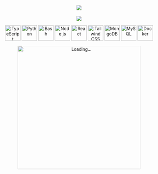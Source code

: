 <h1 align="center">
  <img src="https://readme-typing-svg.demolab.com?font=Fira+Code&size=34&duration=3000&pause=1000&color=00F7FF&center=true&vCenter=true&width=400&lines=Yanistone" />
</h1>

<p align="center">
  <img src="https://img.shields.io/badge/Just_the_stack_No_fluff.-00F7FF?style=for-the-badge&labelColor=0a0a0a&logo=codewars&logoColor=white" />
</p>

<p align="center">
  <img src="https://cdn.jsdelivr.net/gh/devicons/devicon/icons/typescript/typescript-original.svg" alt="TypeScript" width="50" height="50"/>
  <img src="https://cdn.jsdelivr.net/gh/devicons/devicon/icons/python/python-original.svg" alt="Python" width="50" height="50"/>
  <img src="https://cdn.jsdelivr.net/gh/devicons/devicon/icons/bash/bash-original.svg" alt="Bash" width="50" height="50"/>
  <img src="https://cdn.jsdelivr.net/gh/devicons/devicon/icons/nodejs/nodejs-original.svg" alt="Node.js" width="50" height="50"/>
  <img src="https://cdn.jsdelivr.net/gh/devicons/devicon/icons/react/react-original.svg" alt="React" width="50" height="50"/>
  <img src="https://cdn.jsdelivr.net/gh/devicons/devicon/icons/tailwindcss/tailwindcss-original.svg" alt="Tailwind CSS" width="50" height="50"/>
  <img src="https://cdn.jsdelivr.net/gh/devicons/devicon/icons/mongodb/mongodb-original.svg" alt="MongoDB" width="50" height="50"/>
  <img src="https://cdn.jsdelivr.net/gh/devicons/devicon/icons/mysql/mysql-original.svg" alt="MySQL" width="50" height="50"/>
  <img src="https://cdn.jsdelivr.net/gh/devicons/devicon/icons/docker/docker-original.svg" alt="Docker" width="50" height="50"/>
</p>

<p align="center">
  <img src="https://media1.giphy.com/media/v1.Y2lkPTc5MGI3NjExc3J4aDVoN2E4dDNrbHo5MTNjYzB3OWE5emdzaDI4N3gwempwOG1uMiZlcD12MV9pbnRlcm5hbF9naWZfYnlfaWQmY3Q9Zw/zOvBKUUEERdNm/giphy.gif" width="400" alt="Loading...">
</p>
